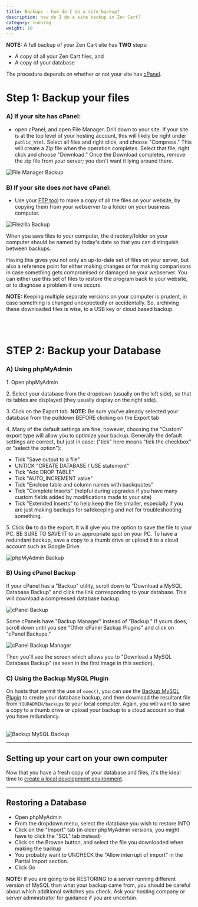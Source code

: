 ```yaml
---
title: Backups - how do I do a site backup? 
description: how do I do a site backup in Zen Cart? 
category: running
weight: 10
---
```


**NOTE:** A full backup of your Zen Cart site has **TWO** steps: 

- A copy of all your Zen Cart files, and  
- A copy of your database

The  procedure depends on whether or not your site has [cPanel](/user/first_steps/cpanel/).

# Step 1: Backup your files 

### A) If your site has cPanel: 

- open cPanel, and open File Manager. Drill down to your site.  If your site is at the top level of your hosting account, this will likely be right under `public_html`.  Select all files and right click, and choose "Compress."  This will create a Zip file when the operation completes.  Select that file, right click and choose "Download."  Once the Download completes, remove the zip file from your server; you don't want it lying around there. 

![File Manager Backup](/images/file_manager_backup.png)

### B) If your site does *not* have cPanel: 

- Use your [FTP tool](/user/first_steps/useful_tools/#ftp-tools) to make a copy of all the files on your website, by copying them from your webserver to a folder on your business computer. 

![Filezilla Backup](/images/filezilla_backup.png)

When you save files to your computer, the directory/folder on your computer should be named by today's date so that you can distinguish between backups.  

Having this gives you not only an up-to-date set of files on your server, but also a reference point for either making changes or for making comparisons in case something gets compromised or damaged on your webserver. You can either use this set of files to restore the program back to your website, or to diagnose a problem if one occurs.  

**NOTE:** Keeping multiple separate versions on your computer is prudent, in case something is changed unexpectedly or accidentally. So, archiving these downloaded files is wise, to a USB key or cloud based backup. 

<br><br>


# STEP 2: Backup your Database  

### A) Using phpMyAdmin 

1\. Open phpMyAdmin  

2\. Select your database from the dropdown (usually on the left side), so that its tables are displayed (they usually display on the right side).  

3\. Click on the Export tab. **NOTE:** Be sure you've already selected your database from the pulldown BEFORE clicking on the Export tab

4\. Many of the default settings are fine; however, choosing the "Custom" export type will allow you to optimize your backup.  Generally the default settings are correct, but just in case: ("tick" here means "tick the checkbox" or "select the option"):

- Tick "Save output to a file" 
- UNTICK "CREATE DATABASE / USE statement" 
- Tick "Add DROP TABLE"
- Tick "AUTO_INCREMENT value"
- Tick "Enclose table and column names with backquotes"
- Tick "Complete Inserts" (helpful during upgrades if you have many custom fields added by modifications made to your site)
- Tick "Extended Inserts" to help keep the file smaller, especially if you are just making backups for safekeeping and not for troubleshooting something.

5\. Click **Go** to do the export. It will give you the option to save the file to your PC. BE SURE TO SAVE IT to an appropriate spot on your PC. 
To have a redundant backup, save a copy to a thumb drive or upload it to a cloud account such as 
Google Drive.

![phpMyAdmin Backup](/images/phpMyAdmin_backup.png)

### B) Using cPanel Backup 

If your cPanel has a "Backup" utility, scroll down to "Download a MySQL Database Backup" and click the link corresponding to your database.  This will download a compressed database backup. 

![cPanel Backup](/images/cpanel_backup.png)

Some cPanels have "Backup Manager" instead of "Backup."  If yours does, scroll down until you see "Other cPanel Backup Plugins" and click on "cPanel Backups."

![cPanel Backup Manager](/images/cpanel_backup_manager.png)

Then you'll see the screen which allows you to "Download a MySQL Database Backup" (as seen in the first image in this section).


### C) Using the Backup MySQL Plugin 

On hosts that permit the use of `exec()`, you can use the 
[Backup MySQL Plugin](https://www.zen-cart.com/downloads.php?do=file&id=7)
to create your database backup, and then download the resultant file
from `YOURADMIN/backups` to your local computer.  Again, you will 
want to save a copy to a thumb drive or upload your backup to a cloud account so that you have 
redundancy. 
<br><br>

![Backup MySQL Backup](/images/mysql_backup.png)

--- 
## Setting up your cart on your own computer 

Now that you have a fresh copy of your database and files, it's the 
ideal time to [create a local development environment](/user/running/local_testing/). 

--- 

## Restoring a Database

- Open phpMyAdmin  
- From the dropdown menu, select the database you wish to restore INTO  
- Click on the "Import" tab (in older phpMyAdmin versions, you might have to click the "SQL" tab instead)  
- Click on the Browse button, and select the file you downloaded when making the backup  
- You probably want to UNCHECK the "Allow interrupt of import" in the Partial Import section.  
- Click Go  

**NOTE:** If you are going to be RESTORING to a server running different version of MySQL than what your backup came from, you should be careful about which additional switches you check. Ask your hosting company or server administrator for guidance if you are uncertain.
